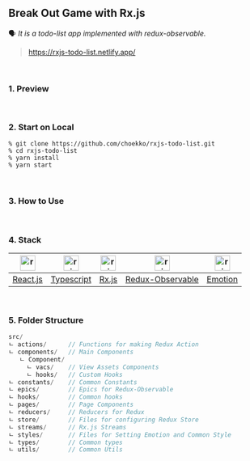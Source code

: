 ## Break Out Game with Rx.js 
🗣 _It is a todo-list app implemented with redux-observable._
> https://rxjs-todo-list.netlify.app/
<br/>

### 1. Preview


<br/>

### 2. Start on Local
```
% git clone https://github.com/choekko/rxjs-todo-list.git
% cd rxjs-todo-list
% yarn install
% yarn start
```
<br/>

### 3. How to Use

<br/>

### 4. Stack
|<img width="30" alt="react-logo" src="https://user-images.githubusercontent.com/67793530/172109940-97d63c83-b643-47ad-99bb-d71290cb72e4.png">|<img width="30" alt="rxjs-logo" src="https://user-images.githubusercontent.com/67793530/172110248-384ffd66-503e-4d19-b81a-c48d9846e659.png">|<img width="30" alt="rxjs-logo" src="https://user-images.githubusercontent.com/67793530/172107578-24931e75-4a5d-4e4d-b7d4-f898510df811.png">|<img width="30" alt="rxjs-logo" src="https://user-images.githubusercontent.com/67793530/172115548-bada64a4-c822-4a68-a132-efc6480672f7.png">|<img width="30" alt="rxjs-logo" src="https://user-images.githubusercontent.com/67793530/172115785-c60420e8-c29c-4594-8fcd-22e5f71053b0.png">
|:-:|:-:|:-:|:-:|:-:|
|[React.js](https://ko.reactjs.org/)|[Typescript](https://www.typescriptlang.org/)|[Rx.js](https://rxjs.dev/)|[Redux-Observable](https://redux-observable.js.org/)|[Emotion](https://emotion.sh/docs/introduction)

<br/>

### 5. Folder Structure
```js
src/
ㄴ actions/      // Functions for making Redux Action
ㄴ components/   // Main Components
   ㄴ Component/
     ㄴ vacs/    // View Assets Components
     ㄴ hooks/   // Custom Hooks
ㄴ constants/    // Common Constants
ㄴ epics/        // Epics for Redux-Observable
ㄴ hooks/        // Common hooks
ㄴ pages/        // Page Components
ㄴ reducers/     // Reducers for Redux
ㄴ store/        // Files for configuring Redux Store
ㄴ streams/      // Rx.js Streams
ㄴ styles/       // Files for Setting Emotion and Common Style
ㄴ types/        // Common types
ㄴ utils/        // Common Utils
```

